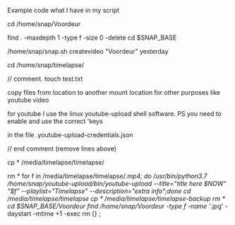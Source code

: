 Example code what I have in my script

cd /home/snap/Voordeur

find . -maxdepth 1 -type f -size 0 -delete
cd $SNAP_BASE

/home/snap/snap.sh createvideo "Voordeur" yesterday

cd /home/snap/timelapse/

// comment.
touch test.txt

copy files from location to another mount location for other purposes like youtube video

for youtube I use the linux youtube-upload shell software. PS you need to enable and use the correct 'keys

in the file .youtube-upload-credentials.json

// end comment (remove lines above)


cp * /media/timelapse/timelapse/

rm *
for f in /media/timelapse/timelapse/*.mp4; do /usr/bin/python3.7 /home/snap/youtube-upload/bin/youtube-upload --title="title here $NOW" "$f" --playlist="Timelapse" --description="extra info";done
cd /media/timelapse/timelapse
cp * /media/timelapse/timelapse-backup
rm *
cd $SNAP_BASE/Voordeur
find /home/snap/Voordeur -type f -name '*.jpg' -daystart -mtime +1 -exec rm {} \;
